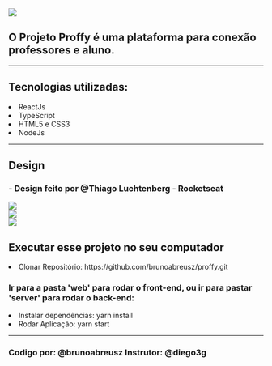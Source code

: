 <img src="web\web\src\assets\README.md\logo.png">


<h2>O Projeto Proffy é uma plataforma para conexão professores e aluno.</h2>

<hr>
<h2>Tecnologias utilizadas:</h2>

<li>ReactJs</li>
<li>TypeScript</li>
<li>HTML5 e CSS3</li>
<li>NodeJs</li>

<hr>
<h2>Design</h2>
<h3>- Design feito por @Thiago Luchtenberg - Rocketseat</h3>

<img src="web\web\src\assets\README.md\Home.png">
<br>
<img src="web\web\src\assets\README.md\preview-web.png">
<br>
<img src="web\web\src\assets\README.md\Formulário.png">

<h2> Executar esse projeto no seu computador</h2>

<li>Clonar Repositório: https://github.com/brunoabreusz/proffy.git</li>

<h3>Ir para a pasta 'web' para rodar o front-end, ou ir para pastar 'server' para rodar o back-end:</h3>

<li>Instalar dependências: yarn install</li>

<li>Rodar Aplicação:
yarn start</li>

<hr>

<h3>Codigo por:
@brunoabreusz
Instrutor:
@diego3g</h3> 
